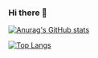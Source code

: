 ### Hi there 👋
[![Anurag's GitHub stats](https://github-readme-stats.vercel.app/api?username=SUtengda)](https://github.com/anuraghazra/github-readme-stats)

[![Top Langs](https://github-readme-stats.vercel.app/api/top-langs/?username=SUtengda&hide=java)](https://github.com/anuraghazra/github-readme-stats)

<!--
**SUtengda/SUtengda** is a ✨ _special_ ✨ repository because its `README.md` (this file) appears on your GitHub profile.

Here are some ideas to get you started:

- 🔭 I’m currently working on ...
- 🌱 I’m currently learning ...
- 👯 I’m looking to collaborate on ...
- 🤔 I’m looking for help with ...
- 💬 Ask me about ...
- 📫 How to reach me: ...
- 😄 Pronouns: ...
- ⚡ Fun fact: ...
-->
